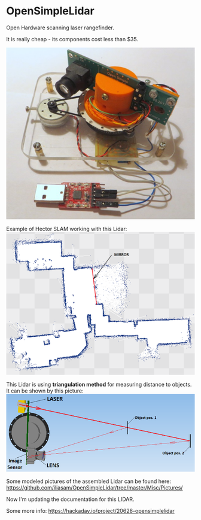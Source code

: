 # OpenSimpleLidar
Open Hardware scanning laser rangefinder. 

It is really cheap - its components cost less than $35. 

![Alt text](Misc/Photo_of_LIDAR1.jpg?raw=true "Image")

Example of Hector SLAM working with this Lidar:
![Alt text](Misc/hector_slam_map_test1.png?raw=true "Image")

This Lidar is using **triangulation method** for measuring distance to objects. It can be shown by this picture:
![Alt text](Misc/optics1.png?raw=true "Image")

Some modeled pictures of the assembled Lidar can be found here: https://github.com/iliasam/OpenSimpleLidar/tree/master/Misc/Pictures/  

Now I'm updating the documentation for this LIDAR.

Some more info: https://hackaday.io/project/20628-opensimplelidar
